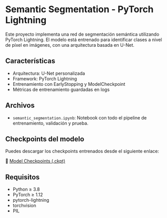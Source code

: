# Semantic Segmentation - PyTorch Lightning

Este proyecto implementa una red de segmentación semántica utilizando PyTorch Lightning. El modelo está entrenado para identificar clases a nivel de píxel en imágenes, con una arquitectura basada en U-Net.

## Características
- Arquitectura: U-Net personalizada
- Framework: PyTorch Lightning
- Entrenamiento con EarlyStopping y ModelCheckpoint
- Métricas de entrenamiento guardadas en logs

## Archivos
- `semantic_segmentation.ipynb`: Notebook con todo el pipeline de entrenamiento, validación y prueba.

## Checkpoints del modelo
Puedes descargar los checkpoints entrenados desde el siguiente enlace:

🔗 [Model Checkpoints (.ckpt)](https://drive.google.com/drive/folders/1IXDOamN5TuEwrCO59mYQUg889QCIms4G?usp=drive_link)

## Requisitos
- Python ≥ 3.8
- PyTorch ≥ 1.12
- pytorch-lightning
- torchvision
- PIL
